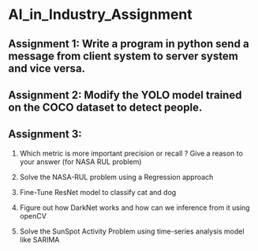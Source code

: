 # AI_in_Industry_Assignment
## Assignment 1: Write a program in python send a message from client system to server system and vice versa. 
## Assignment 2: Modify the YOLO model trained on the COCO dataset to detect people. 
## Assignment 3:
1. Which metric is more important precision or recall ? Give a reason to your answer (for NASA RUL problem)
  
2. Solve the NASA-RUL problem using a Regression approach

3. Fine-Tune ResNet model to classify cat and dog

4. Figure out how DarkNet works and how can we inference from it using openCV

5. Solve the SunSpot Activity Problem using time-series analysis model like SARIMA
 


